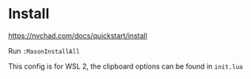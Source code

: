 # Install
https://nvchad.com/docs/quickstart/install

Run `:MasonInstallAll`

This config is for WSL 2, the clipboard options can be found in `init.lua`

